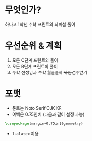 # 무엇인가?
하나고 1학년 수학 프린트의 뇌피셜 풀이

# 우선순위 & 계획
1. 모든 C단계 프린트의 풀이
2. 모든 B단계 프린트의 풀이
3. 수학 선생님과 수학 월클들께 <strike>까임</strike>검수받기

# 포맷
- 폰트는 Noto Serif CJK KR
- 여백은 0.75인치 (다음과 같이 설정 가능)
```tex
\usepackage[margin=0.75in]{geometry}
```
- `lualatex` 이용
